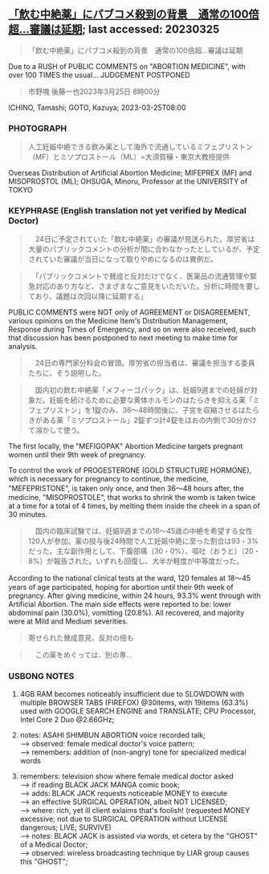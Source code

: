 ## [「飲む中絶薬」にパブコメ殺到の背景　通常の100倍超…審議は延期](https://www.asahi.com/articles/ASR3S652JR3SUTFL011.html?iref=comtop_7_01); last accessed: 20230325

> 「飲む中絶薬」にパブコメ殺到の背景　通常の100倍超…審議は延期

Due to a RUSH of PUBLIC COMMENTS on "ABORTION MEDICINE", with over 100 TIMES the usual... JUDGEMENT POSTPONED

> 市野塊 後藤一也2023年3月25日 8時00分

ICHINO, Tamashi; GOTO, Kazuya; 2023-03-25T08:00

### PHOTOGRAPH

> 人工妊娠中絶できる飲み薬として海外で流通しているミフェプリストン（MF）とミソプロストール（ML）=大須賀穣・東京大教授提供

Overseas Distribution of Artificial Abortion Medicine; MIFEPREX (MF) and MISOPROSTOL (ML); OHSUGA, Minoru, Professor at the UNIVERSITY of TOKYO
 
### KEYPHRASE (English translation not yet verified by Medical Doctor)
  
>　24日に予定されていた「飲む中絶薬」の審議が見送られた。厚労省は大量のパブリックコメントの分析が間に合わなかったとしているが、予定されていた審議が当日になって取りやめになるのは異例だ。

>　「パブリックコメントで賛成と反対だけでなく、医薬品の流通管理や緊急対応のあり方など、さまざまなご意見をいただいた。分析に時間を要しており、議題は次回以降に延期する」

PUBLIC COMMENTS were NOT only of AGREEMENT or DISAGREEMENT, various opinions on the Medicine Item's Distribution Management, Response during Times of Emergency, and so on were also received, such that discussion has been postponed to next meeting to make time for analysis.

>　24日の専門家分科会の冒頭。厚労省の担当者は、審議を担当する委員たちに、そう説明した。

>　国内初の飲む中絶薬「メフィーゴパック」は、妊娠9週までの妊婦が対象だ。妊娠を続けるために必要な黄体ホルモンのはたらきを抑える薬「ミフェプリストン」を1錠のみ、36～48時間後に、子宮を収縮させるはたらきがある薬「ミソプロストール」2錠ずつ計4錠をほおの内側で30分かけて溶かして使う。

The first locally, the "MEFIGOPAK" Abortion Medicine targets pregnant women until their 9th week of pregnancy. 

To control the work of PROGESTERONE (GOLD STRUCTURE HORMONE), which is necessary for pregnancy to continue, the medicine, "MEFEPRISTONE", is taken only once, and then 36～48 hours after, the medicine, "MISOPROSTOLE", that works to shrink the womb is taken twice at a time for a total of 4 times, by melting them inside the cheek in a span of 30 minutes.

>　国内の臨床試験では、妊娠9週までの18～45歳の中絶を希望する女性120人が参加。薬の投与後24時間で人工妊娠中絶に至った割合は93・3%だった。主な副作用として、下腹部痛（30・0%）、嘔吐（おうと）（20・8%）が報告された。いずれも回復し、大半が軽度が中等度だった。

According to the national clinical tests at the ward, 120 females at 18～45 years of age participated, hoping for abortion until their 9th week of pregnancy. After giving medicine, within 24 hours, 93.3% went through with Artificial Abortion. The main side effects were reported to be: lower abdominal pain (30.0%), vomitting (20.8%). All recovered, and majority were at Mild and Medium severities. 

> 寄せられた賛成意見、反対の倍も

>　この薬をめぐっては、別の専…


### USBONG NOTES

1) 4GB RAM becomes noticeably insufficient due to SLOWDOWN with multiple BROWSER TABS (FIREFOX) @30items, with 19items (63.3%) used with GOOGLE SEARCH ENGINE and TRANSLATE; CPU Processor, Intel Core 2 Duo @2.66GHz;

2) notes: ASAHI SHIMBUN ABORTION voice recorded talk;<br/>
--> observed: female medical doctor's voice pattern;<br/>
--> remembers: addition of (non-angry) tone for specialized medical words

3) remembers: television show where female medical doctor asked<br/> 
--> if reading BLACK JACK MANGA comic book;<br/>
--> adds: BLACK JACK requests noticeable MONEY to execute<br/> 
--> an effective SURGICAL OPERATION, albeit NOT LICENSED;<br/>
--> where: rich, yet ill client exlaims that's foolish! (requested MONEY excessive; not due to SURGICAL OPERATION without LICENSE dangerous; LIVE; SURVIVE) <br/>
--> notes: BLACK JACK is assisted via words, et cetera by the "GHOST" of a Medical Doctor;<br/>
--> observed: wireless broadcasting technique by LIAR group causes this "GHOST";


